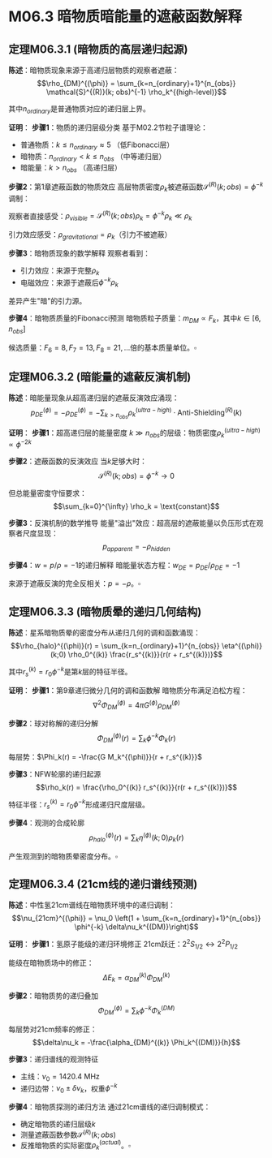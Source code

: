 # M06.3 暗物质暗能量的遮蔽函数解释

## 定理M06.3.1 (暗物质的高层递归起源)

**陈述**：暗物质现象来源于高递归层物质的观察者遮蔽：
$$\rho_{DM}^{(\phi)} = \sum_{k=n_{ordinary}+1}^{n_{obs}} \mathcal{S}^{(R)}(k; obs)^{-1} \rho_k^{(high-level)}$$

其中$n_{ordinary}$是普通物质对应的递归层上界。

**证明**：
**步骤1**：物质的递归层级分类
基于M02.2节粒子谱理论：
- 普通物质：$k \leq n_{ordinary} \approx 5$ （低Fibonacci层）
- 暗物质：$n_{ordinary} < k \leq n_{obs}$ （中等递归层）
- 暗能量：$k > n_{obs}$ （高递归层）

**步骤2**：第1章遮蔽函数的物质效应
高层物质密度$\rho_k$被遮蔽函数$\mathcal{S}^{(R)}(k; obs) = \phi^{-k}$调制：

观察者直接感受：$\rho_{visible} = \mathcal{S}^{(R)}(k; obs) \rho_k = \phi^{-k} \rho_k \ll \rho_k$

引力效应感受：$\rho_{gravitational} = \rho_k$（引力不被遮蔽）

**步骤3**：暗物质现象的数学解释
观察者看到：
- 引力效应：来源于完整$\rho_k$
- 电磁效应：来源于遮蔽后$\phi^{-k} \rho_k$

差异产生"暗"的引力源。

**步骤4**：暗物质质量的Fibonacci预测
暗物质粒子质量：$m_{DM} \propto F_k$，其中$k \in [6, n_{obs}]$

候选质量：$F_6=8, F_7=13, F_8=21, ...$倍的基本质量单位。$\square$

## 定理M06.3.2 (暗能量的遮蔽反演机制)

**陈述**：暗能量现象从超高递归层的遮蔽反演效应涌现：
$$p_{DE}^{(\phi)} = -\rho_{DE}^{(\phi)} = -\sum_{k > n_{obs}} \rho_k^{(ultra-high)} \cdot \text{Anti-Shielding}^{(R)}(k)$$

**证明**：
**步骤1**：超高递归层的能量密度
$k \gg n_{obs}$的层级：物质密度$\rho_k^{(ultra-high)} \propto \phi^{-2k}$

**步骤2**：遮蔽函数的反演效应
当$k$足够大时：
$$\mathcal{S}^{(R)}(k; obs) = \phi^{-k} \to 0$$

但总能量密度守恒要求：
$$\sum_{k=0}^{\infty} \rho_k = \text{constant}$$

**步骤3**：反演机制的数学推导
能量"溢出"效应：超高层的遮蔽能量以负压形式在观察者尺度显现：
$$p_{apparent} = -\rho_{hidden}$$

**步骤4**：$w = p/\rho = -1$的递归解释
暗能量状态方程：$w_{DE} = p_{DE}/\rho_{DE} = -1$

来源于遮蔽反演的完全反相关：$p = -\rho$。$\square$

## 定理M06.3.3 (暗物质晕的递归几何结构)

**陈述**：星系暗物质晕的密度分布从递归几何的调和函数涌现：
$$\rho_{halo}^{(\phi)}(r) = \sum_{k=n_{ordinary}+1}^{n_{obs}} \eta^{(\phi)}(k;0) \rho_0^{(k)} \frac{r_s^{(k)}}{r(r + r_s^{(k)})}$$

其中$r_s^{(k)} = r_0 \phi^{-k}$是第$k$层的特征半径。

**证明**：
**步骤1**：第9章递归微分几何的调和函数解
暗物质分布满足泊松方程：
$$\nabla^2 \Phi_{DM}^{(\phi)} = 4\pi G^{(\phi)} \rho_{DM}^{(\phi)}$$

**步骤2**：球对称解的递归分解
$$\Phi_{DM}^{(\phi)}(r) = \sum_{k} \phi^{-k} \Phi_k(r)$$

每层势：$\Phi_k(r) = -\frac{G M_k^{(\phi)}}{r + r_s^{(k)}}$

**步骤3**：NFW轮廓的递归起源
$$\rho_k(r) = \frac{\rho_0^{(k)} r_s^{(k)}}{r(r + r_s^{(k)})}$$

特征半径：$r_s^{(k)} = r_0 \phi^{-k}$形成递归尺度层级。

**步骤4**：观测的合成轮廓
$$\rho_{halo}^{(\phi)}(r) = \sum_{k} \eta^{(\phi)}(k;0) \rho_k(r)$$

产生观测到的暗物质晕密度分布。$\square$

## 定理M06.3.4 (21cm线的递归谱线预测)

**陈述**：中性氢21cm谱线在暗物质环境中的递归调制：
$$\nu_{21cm}^{(\phi)} = \nu_0 \left(1 + \sum_{k=n_{ordinary}+1}^{n_{obs}} \phi^{-k} \delta\nu_k^{(DM)}\right)$$

**证明**：
**步骤1**：氢原子能级的递归环境修正
21cm跃迁：$2^2S_{1/2} \leftrightarrow 2^2P_{1/2}$

能级在暗物质场中的修正：
$$\Delta E_k = \alpha_{DM}^{(k)} \Phi_{DM}^{(k)}$$

**步骤2**：暗物质势的递归叠加
$$\Phi_{DM}^{(\phi)} = \sum_{k} \phi^{-k} \Phi_k^{(DM)}$$

每层势对21cm频率的修正：
$$\delta\nu_k = -\frac{\alpha_{DM}^{(k)} \Phi_k^{(DM)}}{h}$$

**步骤3**：递归谱线的观测特征
- 主线：$\nu_0 = 1420.4$ MHz
- 递归边带：$\nu_0 \pm \delta\nu_k$，权重$\phi^{-k}$

**步骤4**：暗物质探测的递归方法
通过21cm谱线的递归调制模式：
- 确定暗物质的递归层级$k$
- 测量遮蔽函数参数$\mathcal{S}^{(R)}(k; obs)$
- 反推暗物质的实际密度$\rho_k^{(actual)}$。$\square$